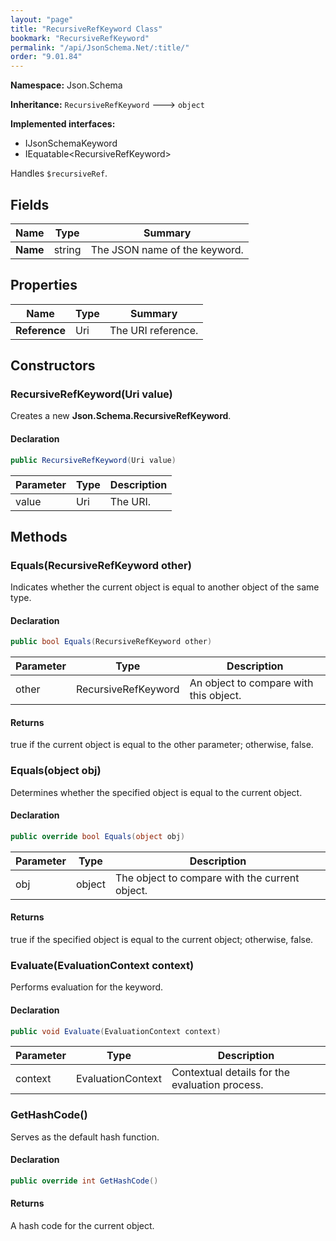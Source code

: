 ```yaml
---
layout: "page"
title: "RecursiveRefKeyword Class"
bookmark: "RecursiveRefKeyword"
permalink: "/api/JsonSchema.Net/:title/"
order: "9.01.84"
---
```

**Namespace:** Json.Schema

**Inheritance:**
`RecursiveRefKeyword`
 🡒 
`object`

**Implemented interfaces:**

- IJsonSchemaKeyword
- IEquatable\<RecursiveRefKeyword\>

Handles `$recursiveRef`.

## Fields

| Name | Type | Summary |
|---|---|---|
| **Name** | string | The JSON name of the keyword. |
## Properties

| Name | Type | Summary |
|---|---|---|
| **Reference** | Uri | The URI reference. |
## Constructors

### RecursiveRefKeyword(Uri value)

Creates a new **Json.Schema.RecursiveRefKeyword**.

#### Declaration

```c#
public RecursiveRefKeyword(Uri value)
```
| Parameter | Type | Description |
|---|---|---|
| value | Uri | The URI. |

## Methods

### Equals(RecursiveRefKeyword other)

Indicates whether the current object is equal to another object of the same type.

#### Declaration

```c#
public bool Equals(RecursiveRefKeyword other)
```
| Parameter | Type | Description |
|---|---|---|
| other | RecursiveRefKeyword | An object to compare with this object. |

#### Returns

true if the current object is equal to the <paramref name="other">other</paramref> parameter; otherwise, false.

### Equals(object obj)

Determines whether the specified object is equal to the current object.

#### Declaration

```c#
public override bool Equals(object obj)
```
| Parameter | Type | Description |
|---|---|---|
| obj | object | The object to compare with the current object. |

#### Returns

true if the specified object  is equal to the current object; otherwise, false.

### Evaluate(EvaluationContext context)

Performs evaluation for the keyword.

#### Declaration

```c#
public void Evaluate(EvaluationContext context)
```
| Parameter | Type | Description |
|---|---|---|
| context | EvaluationContext | Contextual details for the evaluation process. |

### GetHashCode()

Serves as the default hash function.

#### Declaration

```c#
public override int GetHashCode()
```

#### Returns

A hash code for the current object.

